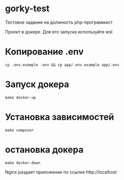 # gorky-test
Тестовое задание на должность php-программист

Проект в докере. Для его запуска используйте wsl

# Копирование .env
`cp .env.example .env && cp app/.env.example app/.env`

# Запуск докера
`make docker-up`

# Установка зависимостей
`make composer`

# остановка докера
`make docker-down`

Nginx раздает приложение по ссылке http://localhost